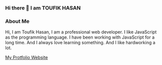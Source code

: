### Hi there 👋 I am TOUFIK HASAN

<!--
**toufik6815/toufik6815** is a ✨ _special_ ✨ repository because its `README.md` (this file) appears on your GitHub profile.

Here are some ideas to get you started:

- 🔭 I’m currently working on ...
- 🌱 I’m currently learning ...
- 👯 I’m looking to collaborate on ...
- 🤔 I’m looking for help with ...
- 💬 Ask me about ...
- 📫 How to reach me: ...
- 😄 Pronouns: ...
- ⚡ Fun fact: ...
-->

### About Me
Hi, I am Toufik Hasan, I am a professional web developer. I like JavaScript as the programming language. I have been working with JavaScript for a long time. And I always love learning something. And I like hardworking a lot.

[My Protfolio Website](https://toufik.netlify.app/ "Toufik")
